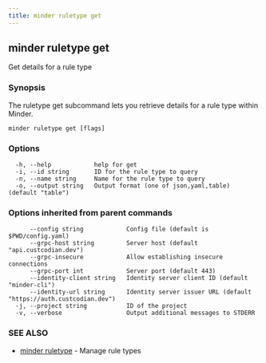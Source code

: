 ```yaml
---
title: minder ruletype get
---
```

## minder ruletype get

Get details for a rule type

### Synopsis

The ruletype get subcommand lets you retrieve details for a rule type within Minder.

```
minder ruletype get [flags]
```

### Options

```
  -h, --help            help for get
  -i, --id string       ID for the rule type to query
  -n, --name string     Name for the rule type to query
  -o, --output string   Output format (one of json,yaml,table) (default "table")
```

### Options inherited from parent commands

```
      --config string            Config file (default is $PWD/config.yaml)
      --grpc-host string         Server host (default "api.custcodian.dev")
      --grpc-insecure            Allow establishing insecure connections
      --grpc-port int            Server port (default 443)
      --identity-client string   Identity server client ID (default "minder-cli")
      --identity-url string      Identity server issuer URL (default "https://auth.custcodian.dev")
  -j, --project string           ID of the project
  -v, --verbose                  Output additional messages to STDERR
```

### SEE ALSO

* [minder ruletype](minder_ruletype.md)	 - Manage rule types

